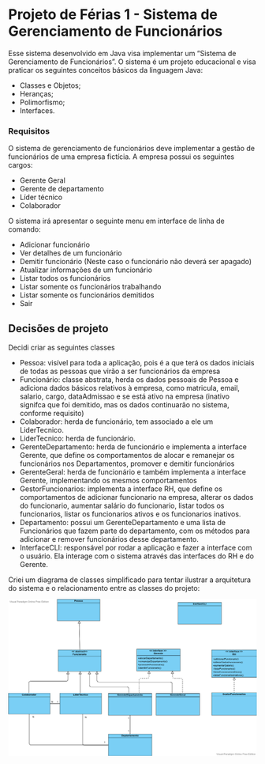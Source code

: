 # Projeto de Férias 1 - Sistema de Gerenciamento de Funcionários

Esse sistema desenvolvido em Java visa implementar um “Sistema de Gerenciamento de Funcionários”. 
O sistema é um projeto educacional e visa praticar os seguintes conceitos básicos da linguagem Java:

- Classes e Objetos;
- Heranças;
- Polimorfismo;
- Interfaces.

### Requisitos
O sistema de gerenciamento de funcionários deve implementar a gestão de funcionários de uma empresa fictícia.
A empresa possui os seguintes cargos:
- Gerente Geral
- Gerente de departamento
- Líder técnico
- Colaborador

O sistema irá apresentar o seguinte menu em interface de linha de comando:
- Adicionar funcionário
- Ver detalhes de um funcionário
- Demitir funcionário (Neste caso o funcionário não deverá ser apagado)
- Atualizar informações de um funcionário
- Listar todos os funcionários
- Listar somente os funcionários trabalhando
- Listar somente os funcionários demitidos
- Sair

## Decisões de projeto

Decidi criar as seguintes classes 
- Pessoa:  visível para toda a aplicação, pois é a que terá os dados iniciais de todas as pessoas que virão a ser funcionários da empresa
- Funcionário: classe abstrata, herda os dados pessoais de Pessoa e adiciona dados básicos relativos à empresa, como matricula, email, salario, cargo, dataAdmissao e se está ativo na empresa (inativo signifca que foi demitido, mas os dados continuarão no sistema, conforme requisito)
- Colaborador: herda de funcionário, tem associado a ele um LiderTecnico.
- LiderTecnico: herda de funcionário.
- GerenteDepartamento: herda de funcionário e implementa a interface Gerente, que define os comportamentos de alocar e remanejar os funcionários nos Departamentos, promover e demitir funcionários
- GerenteGeral: herda de funcionário e também implementa a interface Gerente, implementando os mesmos comportamentos
- GestorFuncionarios: implementa a interface RH, que define os comportamentos de adicionar funcionario na empresa, alterar os dados do funcionario, aumentar salário do funcionario, listar todos os funcionarios, listar os funcionarios ativos e os funcionarios inativos. 
- Departamento: possui um GerenteDepartamento e uma lista de Funcionários que fazem parte do departamento, com os métodos para adicionar e remover funcionários desse departamento.
- InterfaceCLI: responsável por rodar a aplicação e fazer a interface com o usuário. Ela interage com o sistema através das interfaces do RH e do Gerente. 

Criei um diagrama de classes simplificado para tentar ilustrar a arquitetura do sistema e o relacionamento entre as classes do projeto:

![Diagrama de Classes](DiagramaClassesGerenciamentoFuncionarios.png)

